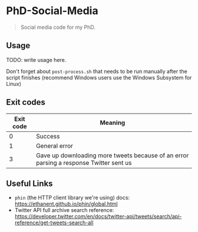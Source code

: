# PhD-Social-Media

> Social media code for my PhD.


## Usage
TODO: write usage here.

Don't forget about `post-process.sh` that needs to be run manually after the script finishes (recommend Windows users use the Windows Subsystem for Linux)


## Exit codes

Exit code	| Meaning
------------|----------------
0			| Success
1			| General error
3			| Gave up downloading more tweets because of an error parsing a response Twitter sent us

## Useful Links
 - `phin` (the HTTP client library we're using) docs: https://ethanent.github.io/phin/global.html
 - Twitter API full archive search reference: https://developer.twitter.com/en/docs/twitter-api/tweets/search/api-reference/get-tweets-search-all
